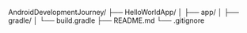 AndroidDevelopmentJourney/
├── HelloWorldApp/
│   ├── app/
│   ├── gradle/
│   └── build.gradle
├── README.md
└── .gitignore

